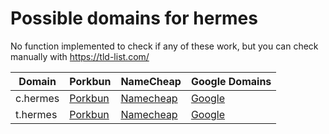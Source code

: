 # Possible domains for hermes

No function implemented to check if any of these work, but you can check manually with https://tld-list.com/

| Domain | Porkbun | NameCheap | Google Domains |
|---|---|---|---|
| c.hermes | [Porkbun](https://porkbun.com/checkout/search?prb=e814663da1&tlds=&idnLanguage=&search=search&q=c.hermes) | [Namecheap](https://www.namecheap.com/domains/registration/results/?domain=c.hermes) | [Google](https://domains.google.com/registrar/search?searchTerm=c.hermes) |
| t.hermes | [Porkbun](https://porkbun.com/checkout/search?prb=e814663da1&tlds=&idnLanguage=&search=search&q=t.hermes) | [Namecheap](https://www.namecheap.com/domains/registration/results/?domain=t.hermes) | [Google](https://domains.google.com/registrar/search?searchTerm=t.hermes) |
